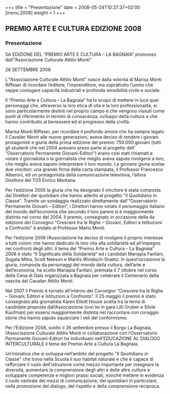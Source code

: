 +++
title = "Presentazione"
date = 2008-05-24T10:37:37+02:00
[menu.2008]
weight = 1
+++
## PREMIO ARTE E CULTURA EDIZIONE 2008

### Presentazione

5A EDIZIONE DEL “PREMIO ARTE E CULTURA – LA BAGNAIA” promosso
dall’”Associazione Culturale Attilio Monti”

26 SETTEMBRE 2008 

L’“Associazione Culturale Attilio Monti” nasce dalla volontà di Marisa Monti
Riffeser di ricordare l’editore, l’imprenditore, ma soprattutto l’uomo che
seppe coniugare capacità industriali e profonda sensibilità civile e sociale.

Il “Premio Arte e Cultura – La Bagnaia” ha lo scopo di mettere in luce quei
personaggi che, attraverso la loro etica di vita e la loro professionalità, si
sono particolarmente distinti nel proprio campo e che vengono vissuti come
punti di riferimento in termini di conoscenza, sviluppo della cultura e che
hanno contribuito al benessere ed al progresso della civiltà.

Marisa Monti Riffeser, per ricordare il profondo amore che ha sempre legato il
Cavalier Monti alle nuove generazioni, aveva deciso di rendere i giovani
protagonisti e giuria della prima edizione del premio: 750.000 giovani (tutti
gli studenti che nel 2004 avevano preso parte al progetto dell’ “Osservatorio
Permanente Giovani-Editori”) erano così stati chiamati a votare il giornalista
o la giornalista che meglio aveva saputo rivolgersi a loro, che meglio aveva
saputo interpretare il loro mondo. La giovane giuria scelse due vincitori: una
grande firma della carta stampata, il Professor Francesco Alberoni, ed un
protagonista della comunicazione televisiva, l’allora Direttore del TG5 Enrico
Mentana.

Per l’edizione 2005 la giuria che ha designato il vincitore è stata composta
dai Direttori dei quotidiani che hanno aderito al progetto "Il Quotidiano in
Classe". Tramite un sondaggio realizzato direttamente dall'“Osservatorio
Permanente Giovani – Editori”, i Direttori hanno votato il personaggio italiano
del mondo dell’economia che secondo il loro parere si è maggiormente distinto
nel corso del 2004. Il premio, consegnato in occasione della 4a edizione del
Convegno “Crescere tra le Righe – Giovani, Editori e Istituzioni a Confronto” è
andato al Professor Mario Monti.

Per l’edizione 2006 l’Associazione ha deciso di rivolgere il proprio interesse
a tutti coloro che hanno dedicato la loro vita alla solidarietà ed all’impegno
nei confronti degli altri. Il tema del “Premio Arte e Cultura – La Bagnaia”
2006 è stato “Il Significato della Solidarietà” ed i candidati Mariapia
Fanfani, Sugata Mitra, Scott Neeson e Marilis Windisch-Graetz. In
quest’occasione la giuria, composta da personaggi del mondo della cultura,
dell’arte e dell’economia, ha scelto Mariapia Fanfani, premiata il 7 ottobre
nel corso della Cena di Gala organizzata a Bagnaia per celebrare il Centenario
della nascita del Cavalier Attilio Monti.

Nel 2007 il Premio è tornato all’interno del Convegno “Crescere tra le Righe –
Giovani, Editori e Istituzioni a Confronto”. Il 25 maggio il premio è stato
consegnato alla giornalista Karen Elliott House scelta tra la terna di
candidate proposte dall’Associazione (con lei in gara Lilli Gruber e Silvie
Kaufman) per essersi maggiormente distinta nel raccontare con coraggio storie
che hanno saputo squarciare i veli del conformismo.

Per l’Edizione 2008, svolto il 26 settembre presso il Borgo La Bagnaia,
l’Associazione Culturale Attilio Monti in collaborazione con l’Osservatorio
Permanente Giovani-Editori ha individuato nell’EDUCAZIONE AL DIALOGO
INTERCULTURALE il tema del Premio Arte a Cultura La Bagnaia.

Un’iniziativa che si sviluppa nell’ambito del progetto "Il Quotidiano in
Classe" che trova nella Scuola il suo habitat naturale e che è capace di
rafforzare il ruolo dell'istruzione come mezzo importante per insegnare la
diversità, aumentare la comprensione degli altri e delle altre culture e
sviluppare competenze e migliori prassi sociali, nonché mettere in evidenza il
ruolo centrale dei mezzi di comunicazione, dei quotidiani in particolare, nella
promozione del dialogo, del rispetto e della comprensione reciproca.
